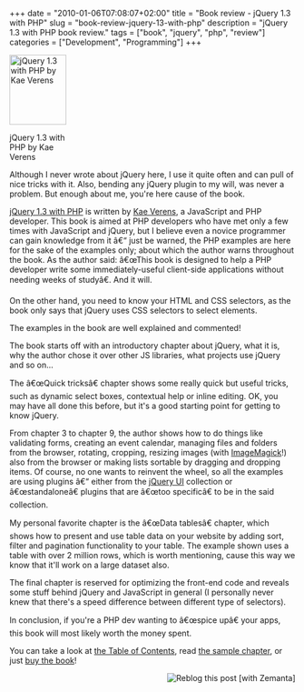 +++
date = "2010-01-06T07:08:07+02:00"
title = "Book review - jQuery 1.3 with PHP"
slug = "book-review-jquery-13-with-php"
description = "jQuery 1.3 with PHP book review."
tags = ["book", "jquery", "php", "review"]
categories = ["Development", "Programming"]
+++
<p><div id="attachment_863" class="wp-caption alignright" style="width: 100"><a href="http://www.packtpub.com/jquery-1-3-with-php/mid/251109ge2cro?utm_source=robertbasic.com&#038;utm_medium=affiliate&#038;utm_content=blog&#038;utm_campaign=mdb_001614"><img src="http://robertbasic.com/blog/wp-content/uploads/2010/01/jquery-13.jpg" alt="jQuery 1.3 with PHP by Kae Verens" title="jQuery 1.3 with PHP" width="100" height="123" class="size-full wp-image-863" /></a><p class="wp-caption-text">jQuery 1.3 with PHP by Kae Verens</p></div>Although I never wrote about jQuery here, I use it quite often and can pull of nice tricks with it. Also, bending any jQuery plugin to my will, was never a problem. But enough about me, you're here cause of the book.</p>
<p><a href="http://www.packtpub.com/jquery-1-3-with-php/mid/251109ge2cro?utm_source=robertbasic.com&amp;utm_medium=affiliate&amp;utm_content=blog&amp;utm_campaign=mdb_001614">jQuery 1.3 with PHP</a> is written by <a href="http://verens.com/">Kae Verens</a>, a JavaScript and PHP developer. This book is aimed at PHP developers who have met only a few times with JavaScript and jQuery, but I believe even a novice programmer can gain knowledge from it â€“ just be warned, the PHP examples are here for the sake of the examples only; about which the author warns throughout the book. As the author said: â€œThis book is designed to help a PHP developer write some immediately-useful client-side applications without needing weeks of studyâ€. And it will. </p>
<p>On the other hand, you need to know your HTML and CSS selectors, as the book only says that jQuery uses CSS selectors to select elements.</p>
<p>The examples in the book are well explained and commented!</p>
<p>The book starts off with an introductory chapter about jQuery, what it is, why the author chose it over other JS libraries, what projects use jQuery and so on...</p>
<p>The â€œQuick tricksâ€ chapter shows some really quick but useful tricks, such as dynamic select boxes, contextual help or inline editing. OK, you may have all done this before, but it's a good starting point for getting to know jQuery.</p>
<p>From chapter 3 to chapter 9, the author shows how to do things like validating forms, creating an event calendar, managing files and folders from the browser, rotating, cropping, resizing images (with <a class="zem_slink" href="http://www.imagemagick.org/" title="ImageMagick" rel="homepage">ImageMagick</a>!) also from the browser or making lists sortable by dragging and dropping items. Of course, no one wants to reinvent the wheel, so all the examples are using plugins â€“ either from the <a href="http://jqueryui.com/">jQuery UI</a> collection or â€œstandaloneâ€ plugins that are â€œtoo specificâ€ to be in the said collection.</p>
<p>My personal favorite chapter is the â€œData tablesâ€ chapter, which shows how to present and use table data on your website by adding sort, filter and pagination functionality to your table. The example shown uses a table with over 2 million rows, which is worth mentioning, cause this way we know that it'll work on a large dataset also.</p>
<p>The final chapter is reserved for optimizing the front-end code and reveals some stuff behind jQuery and JavaScript in general (I personally never knew that there's a speed difference between different type of selectors).</p>
<p>In conclusion, if you're a PHP dev wanting to â€œspice upâ€ your apps, this book will most likely worth the money spent.</p>
<p>You can take a look at <a href="http://www.packtpub.com/view_popup/page/jquery-1-3-with-php-table-of-contents">the Table of Contents</a>, read <a href="http://www.packtpub.com/files/6989-php-and-jquery-sample-chapter-9-data-tables.pdf">the sample chapter</a>, or just <a href="http://www.packtpub.com/jquery-1-3-with-php/mid/251109ge2cro?utm_source=robertbasic.com&amp;utm_medium=affiliate&amp;utm_content=blog&amp;utm_campaign=mdb_001614">buy the book</a>!</p>
<div style="margin-top: 10px; height: 15px;" class="zemanta-pixie"><a class="zemanta-pixie-a" href="http://reblog.zemanta.com/zemified/f5d53148-4bac-4af0-ae9b-4201d78bf1a5/" title="Reblog this post [with Zemanta]"><img style="border: medium none ; float: right;" class="zemanta-pixie-img" src="http://img.zemanta.com/reblog_e.png?x-id=f5d53148-4bac-4af0-ae9b-4201d78bf1a5" alt="Reblog this post [with Zemanta]"></a><span class="zem-script more-related pretty-attribution"><script type="text/javascript" src="http://static.zemanta.com/readside/loader.js" defer="defer"></script></span></div>
